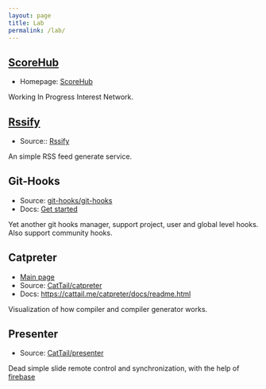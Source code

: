 ```yaml
---
layout: page
title: Lab
permalink: /lab/
---
```


## [ScoreHub](https://scorehub.cattail.me/)

* Homepage: [ScoreHub](https://scorehub.cattail.me/)

Working In Progress Interest Network.

## [Rssify](https://rssify.now.sh)

* Source:: [Rssify](https://github.com/CatTail/rssify)

An simple RSS feed generate service.

## Git-Hooks

* Source: [git-hooks/git-hooks](https://github.com/git-hooks/git-hooks)
* Docs: [Get started](https://github.com/git-hooks/git-hooks/wiki/Get-Started)

Yet another git hooks manager, support project, user and global level hooks. Also support community hooks.

## Catpreter

* [Main page](http://cattail.github.io/catpreter)
* Source: [CatTail/catpreter](https://github.com/cattail/catpreter)
* Docs: https://cattail.me/catpreter/docs/readme.html

Visualization of how compiler and compiler generator works.

## Presenter

* Source: [CatTail/presenter](https://github.com/CatTail/presenter)

Dead simple slide remote control and synchronization, with the help of [firebase](https://www.firebase.com/)
